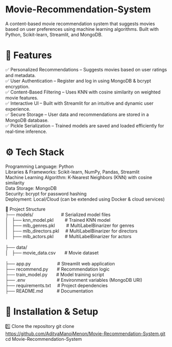 # Movie-Recommendation-System
A content-based movie recommendation system that suggests movies based on user preferences using machine learning algorithms. Built with Python, Scikit-learn, Streamlit, and MongoDB.

# 🚀 Features
✅ Personalized Recommendations – Suggests movies based on user ratings and metadata. <br> ✅ User Authentication – Register and log in using MongoDB & bcrypt encryption.  <br> ✅ Content-Based Filtering – Uses KNN with cosine similarity on weighted movie features.  <br> ✅ Interactive UI – Built with Streamlit for an intuitive and dynamic user experience.  <br> ✅ Secure Storage – User data and recommendations are stored in a MongoDB database.  <br> ✅ Pickle Serialization – Trained models are saved and loaded efficiently for real-time inference.


# ⚙️ Tech Stack
Programming Language: Python <br> Libraries & Frameworks: Scikit-learn, NumPy, Pandas, Streamlit <br> Machine Learning Algorithm: K-Nearest Neighbors (KNN) with cosine similarity <br> Data Storage: MongoDB <br> Security: bcrypt for password hashing <br> Deployment: Local/Cloud (can be extended using Docker & cloud services)


📂 Project Structure <br>
├── models/&nbsp; &nbsp; &nbsp; &nbsp; &nbsp; &nbsp; &nbsp; &nbsp; &nbsp; &nbsp; &nbsp; # Serialized model files <br>
│ &nbsp;   ├── knn_model.pkl  &nbsp; &nbsp; &nbsp; &nbsp;       # Trained KNN model <br>
│ &nbsp;   ├── mlb_genres.pkl &nbsp; &nbsp; &nbsp; &nbsp;      # MultiLabelBinarizer for genres <br>
│ &nbsp;   ├── mlb_directors.pkl &nbsp; &nbsp;     # MultiLabelBinarizer for directors <br>
│ &nbsp;   ├── mlb_actors.pkl &nbsp; &nbsp; &nbsp; &nbsp;         # MultiLabelBinarizer for actors <br>
<br>
├── data/ <br>
│ &nbsp;   ├── movie_data.csv  &nbsp; &nbsp; &nbsp;      # Movie dataset <br>
<br>
├── app.py  &nbsp; &nbsp; &nbsp; &nbsp; &nbsp; &nbsp; &nbsp; &nbsp; &nbsp; &nbsp;  # Streamlit web application <br>
├── recommend.py &nbsp; &nbsp; &nbsp;             # Recommendation logic <br>
├── train_model.py &nbsp; &nbsp; &nbsp;           # Model training script <br>
├── .env  &nbsp; &nbsp; &nbsp;  &nbsp; &nbsp; &nbsp; &nbsp; &nbsp; &nbsp;  &nbsp; &nbsp; &nbsp; # Environment variables (MongoDB URI) <br>
├── requirements.txt  &nbsp; &nbsp;    # Project dependencies <br>
├── README.md  &nbsp; &nbsp; &nbsp; &nbsp; &nbsp;    # Documentation <br>

# 🚀 Installation & Setup

1️⃣ Clone the repository
git clone https://github.com/AdityaManojMenon/Movie-Recommendation-System.git
cd Movie-Recommendation-System
